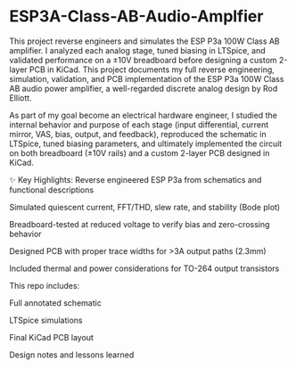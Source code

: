 # ESP3A-Class-AB-Audio-Amplfier
This project reverse engineers and simulates the ESP P3a 100W Class AB amplifier. I analyzed each analog stage, tuned biasing in LTSpice, and validated performance on a ±10V breadboard before designing a custom 2-layer PCB in KiCad.
This project documents my full reverse engineering, simulation, validation, and PCB implementation of the ESP P3a 100W Class AB audio power amplifier, a well-regarded discrete analog design by Rod Elliott.

As part of my goal become an electrical hardware engineer, I studied the internal behavior and purpose of each stage (input differential, current mirror, VAS, bias, output, and feedback), reproduced the schematic in LTSpice, tuned biasing parameters, and ultimately implemented the circuit on both breadboard (±10V rails) and a custom 2-layer PCB designed in KiCad.

✨ Key Highlights:
Reverse engineered ESP P3a from schematics and functional descriptions

Simulated quiescent current, FFT/THD, slew rate, and stability (Bode plot)

Breadboard-tested at reduced voltage to verify bias and zero-crossing behavior

Designed PCB with proper trace widths for >3A output paths (2.3mm)

Included thermal and power considerations for TO-264 output transistors

This repo includes:

Full annotated schematic

LTSpice simulations

Final KiCad PCB layout

Design notes and lessons learned

